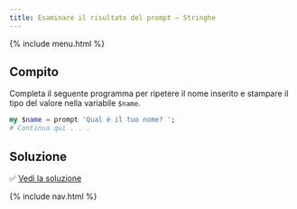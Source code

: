 ```yaml
---
title: Esaminare il risultato del prompt — Stringhe
---
```


{% include menu.html %}

## Compito

Completa il seguente programma per ripetere il nome inserito e stampare il tipo del valore nella variabile `$name`.

```raku
my $name = prompt 'Qual è il tuo nome? ';
# Continua qui . . .
```

## Soluzione

✅ [Vedi la soluzione](solution)

{% include nav.html %}